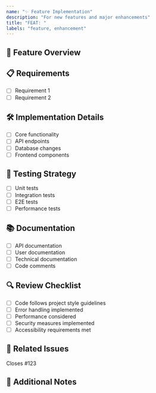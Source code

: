 ```yaml
---
name: "✨ Feature Implementation"
description: "For new features and major enhancements"
title: "FEAT: "
labels: "feature, enhancement"
---
```


## 🎯 Feature Overview

<!-- Provide a clear and concise description of the new feature -->

## 📋 Requirements

- [ ] Requirement 1
- [ ] Requirement 2

## 🛠️ Implementation Details

- [ ] Core functionality
- [ ] API endpoints
- [ ] Database changes
- [ ] Frontend components

## 🧪 Testing Strategy

- [ ] Unit tests
- [ ] Integration tests
- [ ] E2E tests
- [ ] Performance tests

## 📚 Documentation

- [ ] API documentation
- [ ] User documentation
- [ ] Technical documentation
- [ ] Code comments

## 🔍 Review Checklist

- [ ] Code follows project style guidelines
- [ ] Error handling implemented
- [ ] Performance considered
- [ ] Security measures implemented
- [ ] Accessibility requirements met

## 📌 Related Issues

Closes #123

## 📝 Additional Notes

<!-- Any additional context or notes -->
